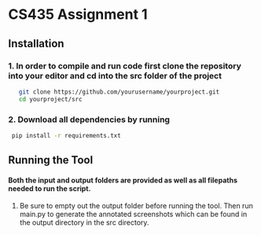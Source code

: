 # CS435 Assignment 1

## Installation
### 1. In order to compile and run code first clone the repository into your editor and cd into the src folder of the project
```bash
   git clone https://github.com/yourusername/yourproject.git
   cd yourproject/src
```
### 2. Download all dependencies by running

```bash
 pip install -r requirements.txt
```
## Running the Tool

#### Both the input and output folders are provided as well as all filepaths needed to run the script. 
1. Be sure to empty out the output folder before running the tool. Then run main.py to generate the annotated screenshots which can be found in the output directory in the src directory.

